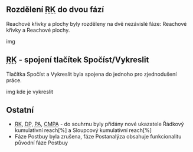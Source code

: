 ﻿---
categories: [fenix]
layout: fenix
---

## Rozdělení <abbr title="Reachové křivky">RK</abbr> do dvou fází

Reachové křivky a plochy byly rozděleny na dvě nezávislé fáze: Reachové křivky a Reachové plochy.

img

## <abbr title="Reachové křivky">RK</abbr> - spojení tlačítek Spočíst/Vykreslit
Tlačítka Spočíst a Vykreslit byla spojena do jednoho pro zjednodušení práce.

img kde je vykreslit

## Ostatní
<ul>
<li><abbr title="Reachové křivky">RK</abbr>, <abbr title="Detailní plán">DP</abbr>, <abbr title="Postanalýza">PA</abbr>, <abbr title="Crossmediální postanalýza">CMPA</abbr> - do souhrnu byly přidány nové ukazatele Řádkový kumulativní reach[%] a Sloupcový kumulativní reach[%]</li>
<li>Fáze Postbuy byla zrušena, fáze Postanalýza obsahuje funkcionalitu původní fáze Postbuy</li>
</ul>

